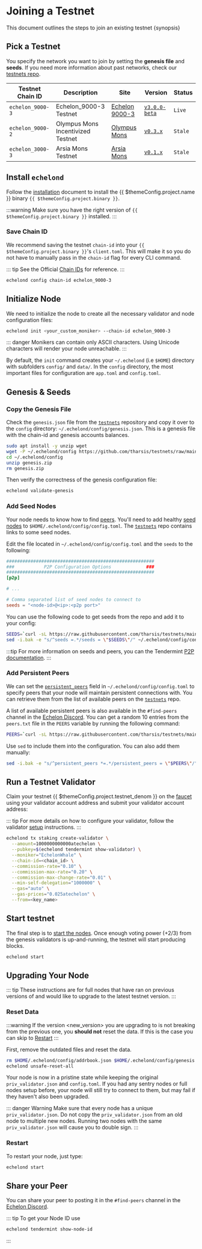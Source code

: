 <!--
order: 1
-->

# Joining a Testnet

This document outlines the steps to join an existing testnet {synopsis}

## Pick a Testnet

You specify the network you want to join by setting the **genesis file** and **seeds**. If you need more information about past networks, check our [testnets repo](https://github.com/tharsis/testnets).

| Testnet Chain ID | Description                       | Site                                                                       | Version                                               |   Status  |
| ---------------- | --------------------------------- | -------------------------------------------------------------------------- | ----------------------------------------------------- | --- |
| `echelon_9000-3`   | Echelon_9000-3 Testnet              | [Echelon 9000-3](https://github.com/tharsis/testnets/tree/main/echelon_9000-3) | [`v3.0.0-beta`](https://github.com/enronchain/echelon/releases/tag/v3.0.0-beta) |  `Live`   |
| `echelon_9000-2`   | Olympus Mons Incentivized Testnet | [Olympus Mons](https://github.com/tharsis/testnets/tree/main/olympus_mons) | [`v0.3.x`](https://github.com/enronchain/echelon/releases) |  `Stale`   |
| `echelon_3000-3`   | Arsia Mons Testnet                | [Arsia Mons](https://github.com/tharsis/testnets/tree/main/arsia_mons)     | [`v0.1.x`](https://github.com/enronchain/echelon/releases) | `Stale`    |

## Install `echelond`

Follow the [installation](./../quickstart/installation) document to install the {{ $themeConfig.project.name }} binary `{{ $themeConfig.project.binary }}`.

:::warning
Make sure you have the right version of `{{ $themeConfig.project.binary }}` installed.
:::

### Save Chain ID

We recommend saving the testnet `chain-id` into your `{{ $themeConfig.project.binary }}`'s `client.toml`. This will make it so you do not have to manually pass in the `chain-id` flag for every CLI command.

::: tip
See the Official [Chain IDs](./../basics/chain_id.md#official-chain-ids) for reference.
:::

```bash
echelond config chain-id echelon_9000-3
```

## Initialize Node

We need to initialize the node to create all the necessary validator and node configuration files:

```bash
echelond init <your_custom_moniker> --chain-id echelon_9000-3
```

::: danger
Monikers can contain only ASCII characters. Using Unicode characters will render your node unreachable.
:::

By default, the `init` command creates your `~/.echelond` (i.e `$HOME`) directory with subfolders `config/` and `data/`.
In the `config` directory, the most important files for configuration are `app.toml` and `config.toml`.

## Genesis & Seeds

### Copy the Genesis File

Check the `genesis.json` file from the [`testnets`](https://github.com/tharsis/testnets) repository and copy it over to the `config` directory: `~/.echelond/config/genesis.json`. This is a genesis file with the chain-id and genesis accounts balances.

```bash
sudo apt install -y unzip wget
wget -P ~/.echelond/config https://github.com/tharsis/testnets/raw/main/echelon_9000-3/genesis.zip
cd ~/.echelond/config
unzip genesis.zip
rm genesis.zip
```

Then verify the correctness of the genesis configuration file:

```bash
echelond validate-genesis
```

### Add Seed Nodes

Your node needs to know how to find [peers](https://docs.tendermint.com/master/tendermint-core/using-tendermint.html#peers). You'll need to add healthy [seed nodes](https://docs.tendermint.com/master/tendermint-core/using-tendermint.html#seed) to `$HOME/.echelond/config/config.toml`. The [`testnets`](https://github.com/tharsis/testnets) repo contains links to some seed nodes.

Edit the file located in `~/.echelond/config/config.toml` and the `seeds` to the following:

```toml
#######################################################
###           P2P Configuration Options             ###
#######################################################
[p2p]

# ...

# Comma separated list of seed nodes to connect to
seeds = "<node-id>@<ip>:<p2p port>"
```

You can use the following code to get seeds from the repo and add it to your config:

```bash
SEEDS=`curl -sL https://raw.githubusercontent.com/tharsis/testnets/main/echelon_9000-3/seeds.txt | awk '{print $1}' | paste -s -d, -`
sed -i.bak -e "s/^seeds =.*/seeds = \"$SEEDS\"/" ~/.echelond/config/config.toml
```

:::tip
For more information on seeds and peers, you can the Tendermint [P2P documentation](https://docs.tendermint.com/master/spec/p2p/peer.html).
:::

### Add Persistent Peers

We can set the [`persistent_peers`](https://docs.tendermint.com/master/tendermint-core/using-tendermint.html#persistent-peer) field in `~/.echelond/config/config.toml` to specify peers that your node will maintain persistent connections with. You can retrieve them from the list of
available peers on the [`testnets`](https://github.com/tharsis/testnets) repo.

A list of available persistent peers is also available in the `#find-peers` channel in the [Echelon Discord](https://discord.gg/echelon). You can get a random 10 entries from the `peers.txt` file in the `PEERS` variable by running the following command:

```bash
PEERS=`curl -sL https://raw.githubusercontent.com/tharsis/testnets/main/echelon_9000-3/peers.txt | sort -R | head -n 10 | awk '{print $1}' | paste -s -d, -`
```

Use `sed` to include them into the configuration. You can also add them manually:

```bash
sed -i.bak -e "s/^persistent_peers *=.*/persistent_peers = \"$PEERS\"/" ~/.echelond/config/config.toml
```

## Run a Testnet Validator

Claim your testnet {{ $themeConfig.project.testnet_denom }} on the [faucet](./faucet.md) using your validator account address and submit your validator account address:

::: tip
For more details on how to configure your validator, follow the validator [setup](./../guides/validators/setup.md) instructions.
:::

```bash
echelond tx staking create-validator \
  --amount=1000000000000atechelon \
  --pubkey=$(echelond tendermint show-validator) \
  --moniker="EchelonWhale" \
  --chain-id=<chain_id> \
  --commission-rate="0.10" \
  --commission-max-rate="0.20" \
  --commission-max-change-rate="0.01" \
  --min-self-delegation="1000000" \
  --gas="auto" \
  --gas-prices="0.025atechelon" \
  --from=<key_name>
```

## Start testnet

The final step is to [start the nodes](./../quickstart/run_node#start-node). Once enough voting power (+2/3) from the genesis validators is up-and-running, the testnet will start producing blocks.

```bash
echelond start
```

## Upgrading Your Node

::: tip
These instructions are for full nodes that have ran on previous versions of and would like to upgrade to the latest testnet version.
:::

### Reset Data

:::warning
If the version <new_version> you are upgrading to is not breaking from the previous one, you **should not** reset the data. If this is the case you can skip to [Restart](#restart)
:::

First, remove the outdated files and reset the data.

```bash
rm $HOME/.echelond/config/addrbook.json $HOME/.echelond/config/genesis.json
echelond unsafe-reset-all
```

Your node is now in a pristine state while keeping the original `priv_validator.json` and `config.toml`. If you had any sentry nodes or full nodes setup before,
your node will still try to connect to them, but may fail if they haven't also
been upgraded.

::: danger Warning
Make sure that every node has a unique `priv_validator.json`. Do not copy the `priv_validator.json` from an old node to multiple new nodes. Running two nodes with the same `priv_validator.json` will cause you to double sign.
:::

### Restart

To restart your node, just type:

```bash
echelond start
```

## Share your Peer

You can share your peer to posting it in the `#find-peers` channel in the [Echelon Discord](https://discord.gg/echelon).

::: tip
To get your Node ID use

```bash
echelond tendermint show-node-id
```

:::
